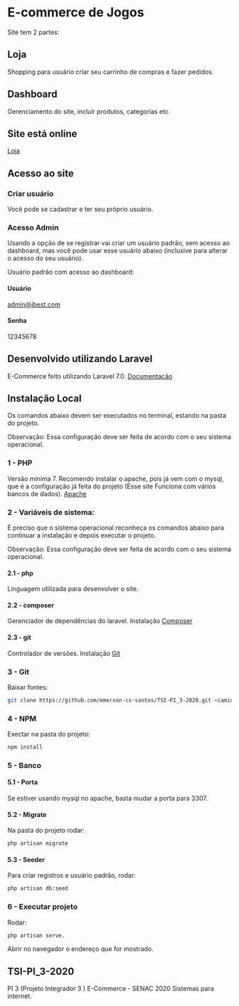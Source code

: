 # E-commerce de Jogos
Site tem 2 partes:

## Loja
Shopping para usuário criar seu carrinho de compras e fazer pedidos.

## Dashboard
Gerenciamento do site, incluir produtos, categorias etc.

## Site está online
[Loja](http://gameshopp.herokuapp.com/)

## Acesso ao site

### Criar usuário
Você pode se cadastrar e ter seu próprio usuário.

### Acesso Admin
Usando a opção de se registrar vai criar um usuário padrão, sem acesso ao dashboard,
mas você pode usar esse usuário abaixo (inclusive para alterar o acesso do seu usuário).

Usuário padrão com acesso ao dashboard:

#### Usuário
admin@ibest.com

#### Senha
12345678

## Desenvolvido utilizando Laravel
E-Commerce feito utilizando Laravel 7.0.
[Documentação](https://laravel.com/docs)

## Instalação Local
Os comandos abaixo devem ser executados no terminal, estando na pasta do projeto.

Observação: Essa configuração deve ser feita de acordo com o seu sistema operacional.

### 1 - PHP
Versão minima 7. 
Recomendo instalar o apache, pois já vem com o mysql, que é a configuração já feita do projeto (Esse site Funciona com vários bancos de dados).
[Apache](https://www.apachefriends.org/pt_br/index.html)

### 2 - Variáveis de sistema:
É preciso que o sistema operacional reconheça os comandos abaixo para continuar a instalação e depois executar o projeto.

Observação: Essa configuração deve ser feita de acordo com o seu sistema operacional.

#### 2.1 - php
Linguagem utilizada para desenvolver o site.

#### 2.2 - composer
Gerenciador de dependências do laravel.
Instalação [Composer](https://getcomposer.org/download/)

#### 2.3 - git
Controlador de versões.
Instalação [Git](https://git-scm.com/book/en/v2/Getting-Started-Installing-Git)

### 3 - Git
Baixar fontes: 
```bash
git clone https://github.com/emerson-cs-santos/TSI-PI_3-2020.git <caminho_seu_pc>
```

### 4 - NPM
Exectar na pasta do projeto: 
```bash
npm install
```

### 5 - Banco

#### 5.1 - Porta
Se estiver usando mysql no apache, basta mudar a porta para 3307.

#### 5.2 - Migrate
Na pasta do projeto rodar: 
```bash
php artisan migrate
```

#### 5.3 - Seeder
Para criar registros e usuário padrão, rodar: 
```bash
php artisan db:seed
```

### 6 - Executar projeto
Rodar: 
```bash
php artisan serve.
```

Abrir no navegador o endereço que for mostrado.

## TSI-PI_3-2020
PI 3 (Projeto Integrador 3 ) E-Commerce  - SENAC 2020
Sistemas para internet.
